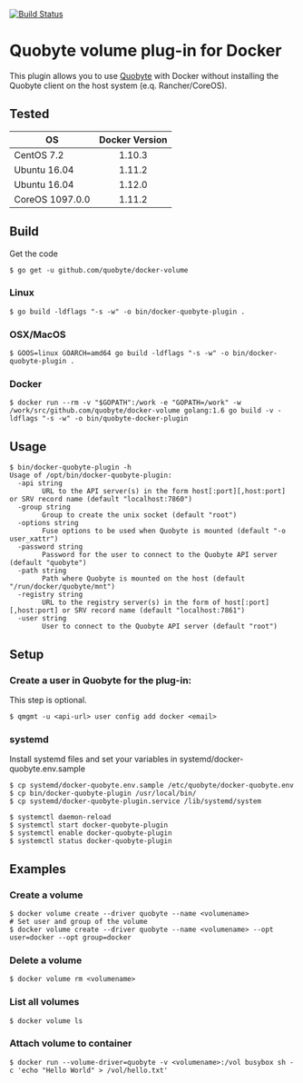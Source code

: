 [![Build Status](https://travis-ci.org/quobyte/docker-volume.svg?branch=master)](https://travis-ci.org/quobyte/docker-volume)

# Quobyte volume plug-in for Docker

This plugin allows you to use [Quobyte](www.quobyte.com) with Docker without installing the Quobyte client on the host system (e.q. Rancher/CoreOS).

## Tested

OS              | Docker Version
--------------- | :------------:
CentOS 7.2      |     1.10.3
Ubuntu 16.04    |     1.11.2
Ubuntu 16.04    |     1.12.0
CoreOS 1097.0.0 |     1.11.2

## Build

Get the code

```
$ go get -u github.com/quobyte/docker-volume
```

### Linux

```
$ go build -ldflags "-s -w" -o bin/docker-quobyte-plugin .
```

### OSX/MacOS

```
$ GOOS=linux GOARCH=amd64 go build -ldflags "-s -w" -o bin/docker-quobyte-plugin .
```

### Docker

```
$ docker run --rm -v "$GOPATH":/work -e "GOPATH=/work" -w /work/src/github.com/quobyte/docker-volume golang:1.6 go build -v -ldflags "-s -w" -o bin/quobyte-docker-plugin
```

## Usage

```
$ bin/docker-quobyte-plugin -h
Usage of /opt/bin/docker-quobyte-plugin:
  -api string
        URL to the API server(s) in the form host[:port][,host:port] or SRV record name (default "localhost:7860")
  -group string
        Group to create the unix socket (default "root")
  -options string
        Fuse options to be used when Quobyte is mounted (default "-o user_xattr")
  -password string
        Password for the user to connect to the Quobyte API server (default "quobyte")
  -path string
        Path where Quobyte is mounted on the host (default "/run/docker/quobyte/mnt")
  -registry string
        URL to the registry server(s) in the form of host[:port][,host:port] or SRV record name (default "localhost:7861")
  -user string
        User to connect to the Quobyte API server (default "root")
```

## Setup

### Create a user in Quobyte for the plug-in:

This step is optional.

```
$ qmgmt -u <api-url> user config add docker <email>
```

### systemd

Install systemd files and set your variables in systemd/docker-quobyte.env.sample

```
$ cp systemd/docker-quobyte.env.sample /etc/quobyte/docker-quobyte.env
$ cp bin/docker-quobyte-plugin /usr/local/bin/
$ cp systemd/docker-quobyte-plugin.service /lib/systemd/system

$ systemctl daemon-reload
$ systemctl start docker-quobyte-plugin
$ systemctl enable docker-quobyte-plugin
$ systemctl status docker-quobyte-plugin
```

## Examples

### Create a volume

```
$ docker volume create --driver quobyte --name <volumename>
# Set user and group of the volume
$ docker volume create --driver quobyte --name <volumename> --opt user=docker --opt group=docker
```

### Delete a volume

```
$ docker volume rm <volumename>
```

### List all volumes

```
$ docker volume ls
```

### Attach volume to container

```
$ docker run --volume-driver=quobyte -v <volumename>:/vol busybox sh -c 'echo "Hello World" > /vol/hello.txt'
```
